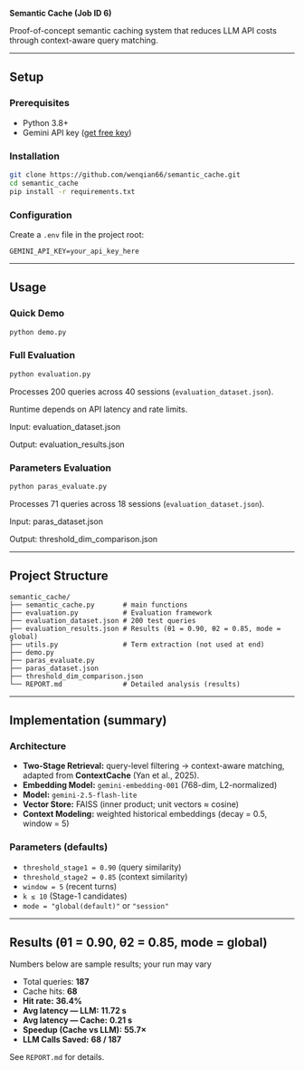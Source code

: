 **Semantic Cache (Job ID 6)**

Proof-of-concept semantic caching system that reduces LLM API costs through context-aware query matching.

---
## Setup

### Prerequisites
- Python 3.8+
- Gemini API key ([get free key](https://ai.google.dev/))
  
### Installation
```bash
git clone https://github.com/wenqian66/semantic_cache.git
cd semantic_cache
pip install -r requirements.txt
```

### Configuration

Create a `.env` file in the project root:

```dotenv
GEMINI_API_KEY=your_api_key_here
```


---

## Usage

### Quick Demo

```bash
python demo.py
```

### Full Evaluation

```bash
python evaluation.py
```

Processes 200 queries across 40 sessions (`evaluation_dataset.json`).

Runtime depends on API latency and rate limits.

Input: evaluation_dataset.json

Output: evaluation_results.json

### Parameters Evaluation

```bash
python paras_evaluate.py
```

Processes 71 queries across 18 sessions (`evaluation_dataset.json`).

Input: paras_dataset.json

Output: threshold_dim_comparison.json

---

## Project Structure

```text
semantic_cache/
├── semantic_cache.py       # main functions
├── evaluation.py           # Evaluation framework
├── evaluation_dataset.json # 200 test queries
├── evaluation_results.json # Results (θ1 = 0.90, θ2 = 0.85, mode = global)
├── utils.py                # Term extraction (not used at end)
├── demo.py
├── paras_evaluate.py
├── paras_dataset.json
├── threshold_dim_comparison.json
└── REPORT.md               # Detailed analysis (results)
```

---

## Implementation (summary)

### Architecture

* **Two-Stage Retrieval:** query-level filtering → context-aware matching, adapted from **ContextCache** (Yan et al., 2025).
* **Embedding Model:** `gemini-embedding-001` (768-dim, L2-normalized)
* **Model:** `gemini-2.5-flash-lite` 
* **Vector Store:** FAISS (inner product; unit vectors ≈ cosine)
* **Context Modeling:** weighted historical embeddings (decay = 0.5, window = 5)

### Parameters (defaults)

* `threshold_stage1 = 0.90`  (query similarity)
* `threshold_stage2 = 0.85`  (context similarity)
* `window = 5`               (recent turns)
* `k ≤ 10`                   (Stage-1 candidates)
* `mode = "global(default)"` or `"session"`

---

## Results (θ1 = 0.90, θ2 = 0.85, mode = global)

Numbers below are sample results; your run may vary

- Total queries: **187**
- Cache hits: **68**
- **Hit rate:** **36.4%**
- **Avg latency — LLM:** **11.72 s**
- **Avg latency — Cache:** **0.21 s**
- **Speedup (Cache vs LLM):** **55.7×**
- **LLM Calls Saved:** **68 / 187**

See `REPORT.md` for details.
